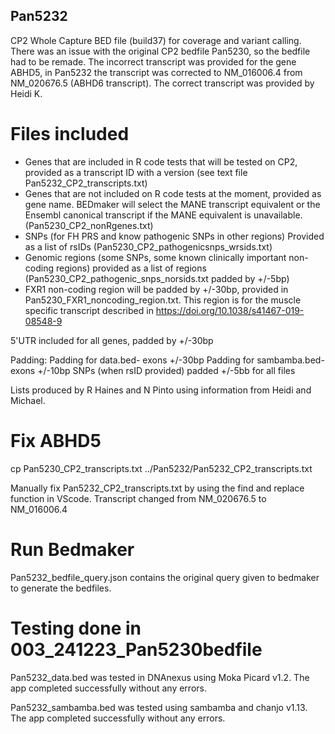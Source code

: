 ## Pan5232

CP2 Whole Capture BED file (build37) for coverage and variant calling.
There was an issue with the original CP2 bedfile Pan5230, so the bedfile had to be remade. The incorrect transcript was provided for the gene ABHD5, in Pan5232 the transcript was corrected to NM_016006.4 from NM_020676.5 (ABHD6 transcript). The correct transcript was provided by Heidi K.

# Files included
- Genes that are included in R code tests that will be tested on CP2, provided as a transcript ID with a version (see text file Pan5232_CP2_transcripts.txt)
- Genes that are not included on R code tests at the moment, provided as gene name. BEDmaker will select the MANE transcript equivalent or the Ensembl canonical transcript if the MANE equivalent is unavailable. (Pan5230_CP2_nonRgenes.txt)
- SNPs (for FH PRS and know pathogenic SNPs in other regions) Provided as a list of rsIDs (Pan5230_CP2_pathogenicsnps_wrsids.txt)
- Genomic regions (some SNPs, some known clinically important non-coding regions) provided as a list of regions
(Pan5230_CP2_pathogenic_snps_norsids.txt padded by +/-5bp)
- FXR1 non-coding region will be padded by +/-30bp, provided in Pan5230_FXR1_noncoding_region.txt. This region is for the muscle specific transcript described in https://doi.org/10.1038/s41467-019-08548-9

5'UTR included for all genes, padded by +/-30bp

Padding:
Padding for data.bed- exons +/-30bp
Padding for sambamba.bed- exons +/-10bp
SNPs (when rsID provided) padded +/-5bb for all files

Lists produced by R Haines and N Pinto using information from Heidi and Michael. 

# Fix ABHD5
cp Pan5230_CP2_transcripts.txt ../Pan5232/Pan5232_CP2_transcripts.txt

Manually fix Pan5232_CP2_transcripts.txt by using the find and replace function in VScode.
Transcript changed from NM_020676.5 to NM_016006.4

# Run Bedmaker
Pan5232_bedfile_query.json contains the original query given to bedmaker to generate the bedfiles.

# Testing done in 003_241223_Pan5230bedfile
Pan5232_data.bed was tested in DNAnexus using Moka Picard v1.2. The app completed successfully without any errors.

Pan5232_sambamba.bed was tested using sambamba and chanjo v1.13. The app completed successfully without any errors.